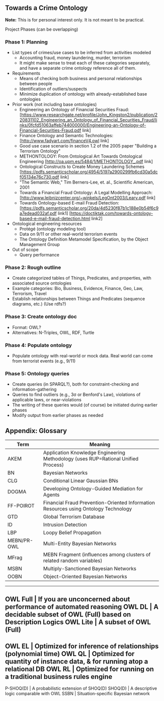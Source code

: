 ## Towards a Crime Ontology
**Note:** This is for personal interest only. It is not meant to be practical.

Project Phases (can be overlapping)
### **Phase 1:** Planning
  * List types of crimes/use cases to be inferred from activities modeled
    * Accounting fraud, money laundering, murder, terrorism
    * It might make sense to treat each of these categories separately, and have a separate crime ontology reference all of them.
  * Requirements
    * Means of checking both business and personal relationships between people
    * Identification of outliers/suspects
    * Minimize duplication of ontology with already-established base ontologies 
  * Prior work (not including base ontologies) 
    * Engineering an Ontology of Financial Securities Fraud: [https://www.researchgate.net/profile/John_Kingston2/publication/220831102_Engineering_an_Ontology_of_Financial_Securities_Fraud/links/0fcfd51063affeb744000000/Engineering-an-Ontology-of-Financial-Securities-Fraud.pdf link]
    * Finance Ontology and Semantic Technologies: [http://www.fadyart.com/financeV4.owl link]
    * Good use case scenario in section 1.2 of the 2005 paper "Building a Terrorism Ontology"
    * METHONTOLOGY: From Ontological Art Towards Ontological Engineering [http://oa.upm.es/5484/1/METHONTOLOGY_.pdf link]
    * Ontological Constructs to Create Money Laundering Schemes [https://pdfs.semanticscholar.org/4954/5197a2900299fb6cd30a5dcf05134e76c730.pdf link]
    * "The Semantic Web," Tim Berners-Lee, et. al., Scientific American, 2001
    * Towards a Financial Fraud Ontology: A Legal Modelling Approach: [http://www.leibnizcenter.org/~winkels/LegOnt2003/Leary.pdf link]
    * Towards Ontology-based E-mail Fraud Detection:
        [https://pdfs.semanticscholar.org/20da/4d5230f87b1c188e0b54f6c9a7edead032af.pdf link1]
        [https://doctiktak.com/towards-ontology-based-e-mail-fraud-detection.html link2]
  * Ontological engineering resources
    * Protégé (ontology modeling tool)
    * Data on 9/11 or other real-world terrorism events
    * The Ontology Definition Metamodel Specification, by the Object Management Group
  * Out of scope
    * Query performance
### **Phase 2:** Rough outline
  * Create categorized tables of Things, Predicates, and properties, with associated source ontologies
  * Example categories: Bio, Business, Evidence, Finance, Geo, Law, Terrorism, Travel
  * Establish relationships between Things and Predicates (sequence diagrams, etc.) (Use rdfs?)
### **Phase 3:** Create ontology doc
  * Format: OWL?
  * Alternatives: N-Triples, OWL, RDF, Turtle
### **Phase 4:** Populate ontology
  * Populate ontology with real-world or mock data. Real world can come from terrorist events (e.g., 9/11)
### **Phase 5:** Ontology queries
  * Create queries (in SPARQL?), both for constraint-checking and information-gathering
  * Queries to find outliers (e.g., 3σ or Benford's Law), violations of applicable laws, or near-violations
  * The writing of these queries would (of course) be initiated during earlier phases
  * Modify output from earlier phases as needed


## Appendix: Glossary

Term        | Meaning
----------- | ----------
AKEM        | Application Knowledge Engineering Methodology (uses RUP=Rational Unified Process)
BN          | Bayesian Networks
CLG         | Conditional Linear Gaussian BNs
DOGMA       | Developing Ontology-Guided Mediation for Agents
FF-POIROT   | Financial Fraud Prevention-Oriented Information Resources using Ontology Technology
GTD         | Global Terrorism Database
ID          | Intrusion Detection
LBP         | Loopy  Belief Propagation
MEBN/PR-OWL | Multi-Entity Bayesian Networks
MFrag       | MEBN Fragment (influences among clusters of related random variables)
MSBN        | Multiply-Sanctioned Bayesian Networks
OOBN        | Object-Oriented Bayesian Networks
---
OWL Full    | If you are unconcerned about performance of automated reasoning
OWL DL      | A decidable subset of OWL (Full) based on Description Logics
OWL Lite    | A subset of OWL (Full)
---
OWL EL      | Optimized for inference of relationships (polynomial time)
OWL QL      | Optimized for quantity of instance data, & for running atop a relational DB
OWL RL      | Optimized for running on a traditional business rules engine
---
P-SHOQ(D)   | A probabilistic extension of SHOQ(D)
SHOQ(D)     | A descriptive logic comparable with OWL
SSBN        | Situation-specific Bayesian network

